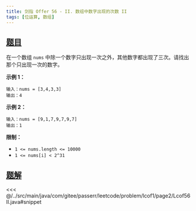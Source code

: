 ```yaml
---
title: 剑指 Offer 56 - II. 数组中数字出现的次数 II
tags: [位运算, 数组]
---
```



## [题目](https://leetcode.cn/problems/shu-zu-zhong-shu-zi-chu-xian-de-ci-shu-ii-lcof/)
在一个数组 `nums` 中除一个数字只出现一次之外，其他数字都出现了三次。请找出那个只出现一次的数字。

**示例 1：**

```
输入：nums = [3,4,3,3]
输出：4
```

**示例 2：**

```
输入：nums = [9,1,7,9,7,9,7]
输出：1
```

**限制：**

* `1 <= nums.length <= 10000`
* `1 <= nums[i] < 2^31`



## [题解](https://github.com/PasseRR/JavaLeetCode/blob/master/src/main/java/com/gitee/passerr/leetcode/problem/lcof1/page2/Lcof56II.java)

<<< @/../src/main/java/com/gitee/passerr/leetcode/problem/lcof1/page2/Lcof56II.java#snippet

